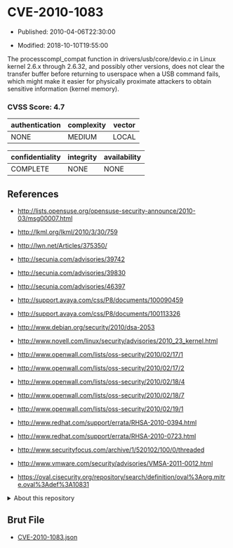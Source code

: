 # CVE-2010-1083

- Published: 2010-04-06T22:30:00

- Modified: 2018-10-10T19:55:00

The processcompl_compat function in drivers/usb/core/devio.c in Linux kernel 2.6.x through 2.6.32, and possibly other versions, does not clear the transfer buffer before returning to userspace when a USB command fails, which might make it easier for physically proximate attackers to obtain sensitive information (kernel memory).

### CVSS Score: **4.7**

| authentication | complexity | vector |
| --- | --- | --- |
| NONE | MEDIUM | LOCAL |

| confidentiality | integrity | availability |
| --- | --- | --- |
| COMPLETE | NONE | NONE |

## References

* http://lists.opensuse.org/opensuse-security-announce/2010-03/msg00007.html

* http://lkml.org/lkml/2010/3/30/759

* http://lwn.net/Articles/375350/

* http://secunia.com/advisories/39742

* http://secunia.com/advisories/39830

* http://secunia.com/advisories/46397

* http://support.avaya.com/css/P8/documents/100090459

* http://support.avaya.com/css/P8/documents/100113326

* http://www.debian.org/security/2010/dsa-2053

* http://www.novell.com/linux/security/advisories/2010_23_kernel.html

* http://www.openwall.com/lists/oss-security/2010/02/17/1

* http://www.openwall.com/lists/oss-security/2010/02/17/2

* http://www.openwall.com/lists/oss-security/2010/02/18/4

* http://www.openwall.com/lists/oss-security/2010/02/18/7

* http://www.openwall.com/lists/oss-security/2010/02/19/1

* http://www.redhat.com/support/errata/RHSA-2010-0394.html

* http://www.redhat.com/support/errata/RHSA-2010-0723.html

* http://www.securityfocus.com/archive/1/520102/100/0/threaded

* http://www.vmware.com/security/advisories/VMSA-2011-0012.html

* https://oval.cisecurity.org/repository/search/definition/oval%3Aorg.mitre.oval%3Adef%3A10831

<details>
<summary>About this repository</summary> 

  This repository is part of the project [Live Hack CVE](https://github.com/Live-Hack-CVE). Main website can be found [www.live-hack.org](https://www.live-hack.org) 
  
  Made by [Sn0wAlice](https://github.com/Sn0wAlice) for the people that care about security and need to have a feed of the latest CVEs. Hope you enjoy it, don't forget to star the repo and follow me on [Twitter](https://twitter.com/Sn0wAlice) and [Github](https://github.com/Sn0wAlice). And that is my [personnal website](https://www.alice-snow.me/)

  - [Home Page](https://github.com/Live-Hack-CVE)
  - [Framework](https://github.com/Live-Hack-CVE/cve-framework)
  - [CVE database](https://github.com/Live-Hack-CVE/full_database)
  - [Changelog](https://github.com/Live-Hack-CVE/Changelog)
</details>

## Brut File

* [CVE-2010-1083.json](https://raw.githubusercontent.com/Live-Hack-CVE/full_database/main/cves/2010/CVE-2010-1083.json)


